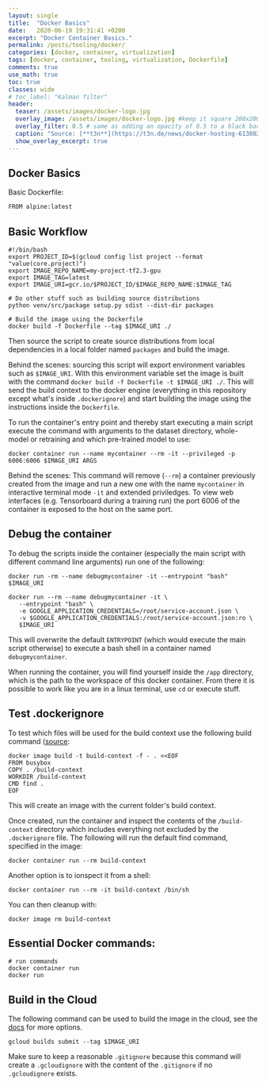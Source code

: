 ```yaml
---
layout: single
title:  "Docker Basics"
date:   2020-06-19 19:31:41 +0200
excerpt: "Docker Container Basics."
permalink: /posts/tooling/docker/
categories: [docker, container, virtualization]
tags: [docker, container, tooling, virtualization, Dockerfile]
comments: true
use_math: true
toc: true
classes: wide
# toc_label: "Kalman filter"
header:
  teaser: /assets/images/docker-logo.jpg
  overlay_image: /assets/images/docker-logo.jpg #keep it square 200x200 px is good
  overlay_filter: 0.5 # same as adding an opacity of 0.5 to a black background
  caption: "Source: [**t3n**](https://t3n.de/news/docker-hosting-613802/)"
  show_overlay_excerpt: true
---
```



## Docker Basics

Basic Dockerfile:

```bash
FROM alpine:latest


```


## Basic Workflow


```
#!/bin/bash
export PROJECT_ID=$(gcloud config list project --format "value(core.project)")
export IMAGE_REPO_NAME=my-project-tf2.3-gpu
export IMAGE_TAG=latest
export IMAGE_URI=gcr.io/$PROJECT_ID/$IMAGE_REPO_NAME:$IMAGE_TAG

# Do other stuff such as building source distributions
python venv/src/package setup.py sdist --dist-dir packages

# Build the image using the Dockerfile
docker build -f Dockerfile --tag $IMAGE_URI ./
```

Then source the script to create source distributions from local dependencies in a local folder named `packages` and build the image.

Behind the scenes: sourcing this script will export environment variables such as `$IMAGE_URI`. 
With this environment variable set the image is built with the command `docker build -f Dockerfile -t $IMAGE_URI ./`. 
This will send the build context to the docker engine (everything in this repository except what's inside `.dockerignore`) and 
start building the image using the instructions inside the `Dockerfile`.


To run the container's entry point and thereby start executing a main script execute the command with arguments to the dataset directory, whole-model or retraining and which pre-trained model to use:

```console
docker container run --name mycontainer --rm -it --privileged -p 6006:6006 $IMAGE_URI ARGS
```

Behind the scenes: This command will remove (`--rm`) a container previously created from the image and 
run a new one with the name `mycontainer` in interactive terminal mode `-it` and extended priviledges. 
To view web interfaces (e.g. Tensorboard during a training run) the port 6006 of the container is exposed to the host on the same port.


## Debug the container

To debug the scripts inside the container (especially the main script with different command line arguments) run one of the following:

```console
docker run -rm --name debugmycontainer -it --entrypoint "bash" $IMAGE_URI

docker run --rm --name debugmycontainer -it \
   --entrypoint "bash" \
   -e GOOGLE_APPLICATION_CREDENTIALS=/root/service-account.json \
   -v $GOOGLE_APPLICATION_CREDENTIALS:/root/service-account.json:ro \
   $IMAGE_URI
```

This will overwrite the default `ENTRYPOINT` (which would execute the main script otherwise) to execute a bash shell in a container named `debugmycontainer`.

When running the container, you will find yourself inside the `/app` directory, which is the path to the workspace of this docker container.
From there it is possible to work like you are in a linux terminal, use `cd` or execute stuff.


## Test .dockerignore

To test which files will be used for the build context use the following build command 
([source](https://stackoverflow.com/questions/38946683/how-to-test-dockerignore-file):

```console
docker image build -t build-context -f - . <<EOF
FROM busybox
COPY . /build-context
WORKDIR /build-context
CMD find .
EOF
```

This will create an image with the current folder's build context.

Once created, run the container and inspect the contents of the `/build-context` directory which includes everything not excluded by the `.dockerignore` file.
The following will run the default find command, specified in the image:

```console
docker container run --rm build-context
```

Another option is to ionspect it from a shell:

```console
docker container run --rm -it build-context /bin/sh
```

You can then cleanup with:

```console
docker image rm build-context
```

## Essential Docker commands:

```console
# run commands
docker container run
docker run
```


## Build in the Cloud

The following command can be used to build the image in the cloud, see the [docs](https://cloud.google.com/sdk/gcloud/reference/builds/submit) for more options.

```
gcloud builds submit --tag $IMAGE_URI
```

Make sure to keep a reasonable `.gitignore` because this command will create a `.gcloudignore` with the content of the `.gitignore` if no `.gcloudignore` exists. 
